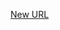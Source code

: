 



[New URL](../file-___home_harshil_Desktop_open-source_palisadoes_talawa_lib_models_events_event_model/)


